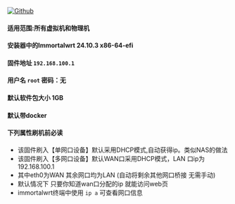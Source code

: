 [![Github](https://img.shields.io/badge/Release文件可在国内加速站下载-FC7C0D?logo=github&logoColor=fff&labelColor=000&style=for-the-badge)](https://wkdaily.cpolar.top/archives/1) 

#### 适用范围:所有虚拟机和物理机
#### 安装器中的Immortalwrt 24.10.3 x86-64-efi
#### 固件地址 `192.168.100.1`
#### 用户名 `root` 密码：无
#### 默认软件包大小 1GB 
#### 默认带docker
#### 下列属性刷机前必读

- 该固件刷入【单网口设备】默认采用DHCP模式,自动获得ip。类似NAS的做法
- 该固件刷入【多网口设备】默认WAN口采用DHCP模式，LAN 口ip为 192.168.100.1
- 其中eth0为WAN 其余网口均为LAN (自动将剩余其他网口桥接 无需手动)
- 默认情况下 只要你知道wan口分配的ip 就能访问web页
- immortalwrt终端中使用 `ip a` 可查看网口信息 
